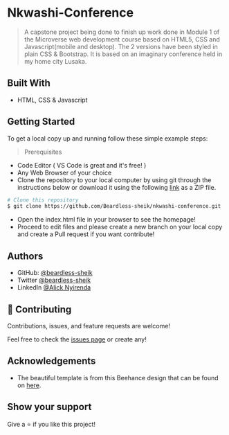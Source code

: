 # Nkwashi-Conference

>A capstone project being done to finish up work done in Module 1 of the Microverse web development course based on HTML5, CSS and Javascript(mobile and desktop). The 2 versions have been styled in plain CSS & Bootstrap. It is based on an imaginary conference held in my home city Lusaka.

## Built With

- HTML, CSS & Javascript


## Getting Started

To get a local copy up and running follow these simple example steps:

>Prerequisites
  - Code Editor ( VS Code is great and it's free! )
  - Any Web Browser of your choice
  - Clone the repository to your local computer by using git through the instructions below or download it using the following [link](https://github.com/Beardless-sheik/nkwashi-conference/archive/refs/heads/main.zip) as a ZIP file.

```bash
# Clone this repository
$ git clone https://github.com/Beardless-sheik/nkwashi-conference.git

```

- Open the index.html file in your browser to see the homepage!
- Proceed to edit files and please create a new branch on your local copy and create a Pull request if you want contribute!


## Authors

- GitHub: [@beardless-sheik](https://github.com/Beardless-sheik)
- Twitter [@beardless-sheik](https://twitter.com/Beardless_Sheik)
- LinkedIn [@Alick Nyirenda](https://www.linkedin.com/in/alick-nyirenda/)

## 🤝 Contributing

Contributions, issues, and feature requests are welcome!

Feel free to check the [issues page](../../issues/) or create any!

## Acknowledgements

- The beautiful template is from this Beehance design that can be found on [here](https://www.behance.net/gallery/29845175/CC-Global-Summit-2015).

## Show your support

Give a ⭐️ if you like this project!
